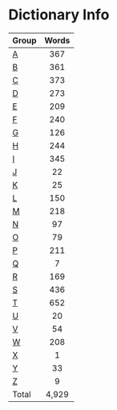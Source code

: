 ﻿Dictionary Info
=======


|Group|Words|
|-----|:------:|
|[A](A.json)|367|
|[B](B.json)|361|
|[C](C.json)|373|
|[D](D.json)|273|
|[E](E.json)|209|
|[F](F.json)|240|
|[G](G.json)|126|
|[H](H.json)|244|
|[I](I.json)|345|
|[J](J.json)|22|
|[K](K.json)|25|
|[L](L.json)|150|
|[M](M.json)|218|
|[N](N.json)|97|
|[O](O.json)|79|
|[P](P.json)|211|
|[Q](Q.json)|7|
|[R](R.json)|169|
|[S](S.json)|436|
|[T](T.json)|652|
|[U](U.json)|20|
|[V](V.json)|54|
|[W](W.json)|208|
|[X](X.json)|1|
|[Y](Y.json)|33|
|[Z](Z.json)|9|
|Total|4,929|
